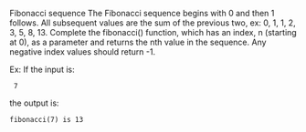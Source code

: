 Fibonacci sequence
The Fibonacci sequence begins with 0 and then 1 follows. All subsequent values are the sum of the previous two, ex: 0, 1, 1, 2, 3, 5, 8, 13. Complete the fibonacci() function, which has an index, n (starting at 0), as a parameter and returns the nth value in the sequence. Any negative index values should return -1.

Ex: If the input is:

     7

the output is:

    fibonacci(7) is 13